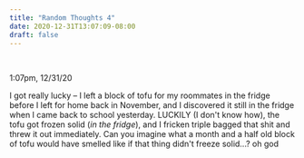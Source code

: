 ```yaml
---
title: "Random Thoughts 4"
date: 2020-12-31T13:07:09-08:00
draft: false
---
```


<br />

1:07pm, 12/31/20

I got really lucky – I left a block of tofu for my roommates in the fridge before I left for home back in November, and I discovered it still in the fridge when I came back to school yesterday. LUCKILY (I don't know how), the tofu got frozen solid (*in the fridge*), and I fricken triple bagged that shit and threw it out immediately. Can you imagine what a month and a half old block of tofu would have smelled like if that thing didn't freeze solid...? oh god